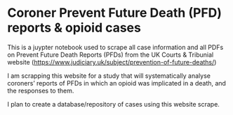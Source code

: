 # Coroner Prevent Future Death (PFD) reports & opioid cases

This is a juypter notebook used to scrape all case information and all PDFs on Prevent Future Death Reports (PFDs) from the UK Courts & Tribunial website (https://www.judiciary.uk/subject/prevention-of-future-deaths/)

I am scrapping this website for a study that will systematically analyse coroners’ reports of PFDs in which an opioid was implicated in a death, and the responses to them. 

I plan to create a database/repository of cases using this website scrape. 
